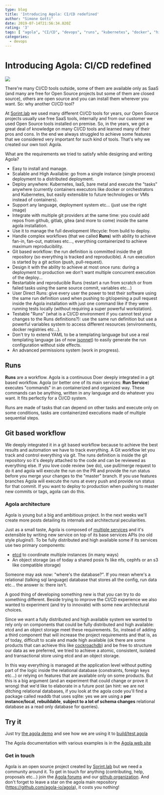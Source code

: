 ```yaml
---
type: blog
title: 'Introducing Agola: CI/CD redefined'
author: "Simone Gotti"
date: 2019-07-14T21:56:34.820Z
rating: '3'
tags: [ "agola", "CI/CD", "devops", "runs", "kubernetes", "docker", "high availability", "distributed system", "github", "gitlab", "gitea", "etcd" ]
categories:
  - devops
---
```



# Introducing **Agola**: CI/CD redefined

![](https://agola.io/screenshots/screenshot_run_01.png)

There're many CI/CD tools outside, some of them are available only as SaaS (and many are free for Open Source projects but some of them are closed source), others are open source and you can install them wherever you want. So: why another CI/CD tool?

At [Sorint.lab](https://www.sorint.it) we used many different CI/CD tools for years, our Open Source projects usually use free SaaS tools, internally and from our customer we used Open Source tools installed on premise. So, in the years, we got a great deal of knowledge on many CI/CD tools and learned many of their pros and cons. In the end we always struggled to achieve some features that we considered very important for such kind of tools. That's why we created our own tool: Agola.

What are the requirements we tried to satisfy while designing and writing Agola?

* Easy to install and manage.
* Scalable and High Available: go from a single instance (single process) deployment to a distributed deployment.
* Deploy anywhere: Kubernetes, IaaS, bare metal and execute the "tasks" anywhere (currently containers executors like docker or orchestrators and Kubernetes, but easily extensible to future technologies or VMs instead of containers).
* Support any language, deployment system etc... (just use the right image)
* Integrate with multiple git providers at the same time: you could add repos from github, gitlab, gitea (and more to come) inside the same agola installation.
* Use it to manage the full development lifecycle: from build to deploy.
* Handle complex workflows (that we called **Runs**) with ability to achieve fan-in, fan-out, matrixes etc..., everything containerized to achieve maximum reproducibility.
* Git based workflow: the run definition is committed inside the git repository (so everything is tracked and reproducible). A run execution is started by a git action (push, pull-request).
* Design it with the ability to achieve at most once runs: during a deployment to production we don't want multiple concurrent execution of the deploy...
* Restartable and reproducible Runs (restart a run from scratch or from failed tasks using the same source commit, variables etc...)
* User Direct Runs: give every user the power to test their software using the same run definition used when pushing to git/opening a pull request inside the Agola installation with just one command like if they were running tests locally (without requiring a super powerful workstation).
* Testable "Runs" (what is a CI/CD environment if you cannot test your changes to the Runs definitions?): use the same run definition but use a powerful variables system to access different resources (environments, docker registries etc...).
* Don't try to extend YAML to be a templating language but use a real templating language (as of now [jsonnet](https://jsonnet.org/)) to easily generate the run configuration without side effects.
* An advanced permissions system (work in progress).


## Runs

**Runs** are a workflow. Agola is a continuous Doer deeply integrated in a git based workflow. Agola (or better one of its main services: **Run Service**) executes "commands" in an containerized and organized way. These commands can be anything, written in any language and do whatever you want. It fits perfectly for a CI/CD system.

Runs are made of tasks that can depend on other tasks and execute only on some conditions, tasks are containerized executions made of multiple sequential steps.

## Git based workflow

We deeply integrated it in a git based workflow because to achieve the best results and automation we have to track everything. A Git workflow let you track and control everything via git. The runs definition is inside the git repository so it's deeply attached to the code and can be reviewed as everything else.
If you love code review (we do), use pull/merge request to do it and agola will execute the run on the PR and provide the run status before you merge your changes to the "master" branch. If you use features branches Agola will execute the runs at every push and provide run status for that commit.
If you want to deploy to production when pushing to master new commits or tags, agola can do this.

### Agola architecture

Agola is young but a big and ambitious project. In the next weeks we'll create more posts detailing its internals and architectural peculiarities.

Just as a small taste, Agola is composed of [multiple services](https://agola.io/doc/architecture/) and it's extensible by writing new service on top of its base services APIs (no old style plugins!). To be fully distributed and high available some if its services use two primary components:

* [etcd](https://github.com/etcd-io/etc) to coordinate multiple instances (in many ways)
* An object storage (as of today a shared posix fs like nfs, cephfs or an s3 like compatible storage)

Someone may ask now: "where's the database?". If you mean where's a relational (talking sql language) database that stores all the config, run data etc... the answer is: there isn't.

A good thing of developing something new is that you can try to do something different. Beside trying to improve the CI/CD experience we also wanted to experiment (and try to innovate) with some new architectural choices.

Since we want a fully distributed and high available system we wanted to rely only on components that could be fully distributed and high available: etcd and an object storage meet these requirements. So, instead of adding a third component that will increase the project requirements and that is, as of today, difficult to scale and made high available (ok there are some products that can achieve this like [cockroachdb](https://www.cockroachlabs.com/)) and be free to structure our data as we preferred, we tried to achieve a atomic, consistent, isolated and transactional store using etcd and an object storage.

In this way everything is managed at the application level without putting part of the logic inside the relational database (constraints, foreign keys etc...) or relying on features that are available only on some products. But this is a big argument (and an experiment that could change or prove it wrong) that we'd like to elaborate in a future post (an hint: we are not ditching relational databases, if you look at the agola code you'll find a package called readdb that uses sqlite: yes we are using a **per instance/local**, **rebuildable**, **subject to a lot of schema changes** relational database as a read only database for queries).


## Try it

Just try [the agola demo](https://agola.io/tryit/) and see how we are using it to [build/test agola](https://github.com/agola-io/agola/blob/master/.agola/config.jsonnet)

The Agola documentation with various examples is in the [Agola web site](https://agola.io)

### Get in touch

Agola is an open source project created by [Sorint.lab](https://www.sorint.it) but we need a community around it. To get in touch for anything (contributing, help, proposals etc...) join the [Agola forums](https://talk.agola.io) and our [github organization](https://github.com/agola-io). And don't forget to leave a star on the agola main repository (https://github.com/agola-io/agola), it costs you nothing!

